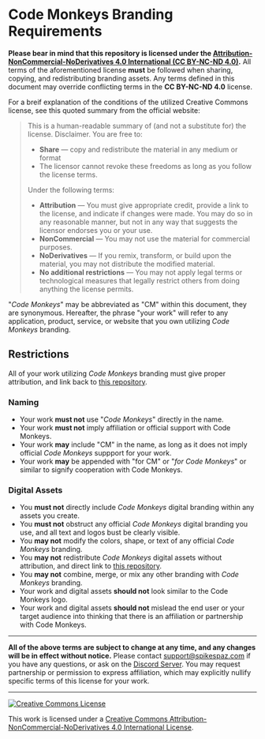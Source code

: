 # Code Monkeys Branding Requirements

**Please bear in mind that this repository is licensed under the [Attribution-NonCommercial-NoDerivatives 4.0 International (CC BY-NC-ND 4.0)](https://creativecommons.org/licenses/by-nc-nd/4.0/).** All terms of the aforementioned license **must** be followed when sharing, copying, and redistributing branding assets. Any terms defined in this document may override conflicting terms in the **CC BY-NC-ND 4.0** license.

For a breif explanation of the conditions of the utilized Creative Commons license, see this quoted summary from the official website:


> This is a human-readable summary of (and not a substitute for) the license. Disclaimer.
> You are free to:
> - **Share** — copy and redistribute the material in any medium or format
> - The licensor cannot revoke these freedoms as long as you follow the license terms.
>
> Under the following terms:
> - **Attribution** — You must give appropriate credit, provide a link to the license, and indicate if changes were made. You may do so in any reasonable manner, but not in any way that suggests the licensor endorses you or your use.
> - **NonCommercial** — You may not use the material for commercial purposes.
> - **NoDerivatives** — If you remix, transform, or build upon the material, you may not distribute the modified material.
> - **No additional restrictions** — You may not apply legal terms or technological measures that legally restrict others from doing anything the license permits.

"*Code Monkeys*" may be abbreviated as "CM" within this document, they are synonymous.
Hereafter, the phrase "your work" will refer to any application, product, service, or website that you own utilizing *Code Monkeys* branding.

## Restrictions

All of your work utilizing *Code Monkeys* branding must give proper attribution, and link back to [this repository](https://github.com/CodeMonkeys-Community/branding).

### Naming

- Your work **must not** use "*Code Monkeys*" directly in the name.
- Your work **must not** imply affiliation or official support with Code Monkeys.
- Your work **may** include "CM" in the name, as long as it does not imply official *Code Monkeys* suppport for your work.
- Your work **may** be appended with "for CM" or "*for Code Monkeys*" or similar to signify cooperation with Code Monkeys.

### Digital Assets

- You **must not** directly include *Code Monkeys* digital branding within any assets you create.
- You **must not** obstruct any official *Code Monkeys* digital branding you use, and all text and logos bust be clearly visible.
- You **may not** modify the colors, shape, or text of any official *Code Monkeys* branding.
- You **may not** redistribute *Code Monkeys* digital assets without attribution, and direct link to [this repository](https://github.com/CodeMonkeys-Community/branding).
- You **may not** combine, merge, or mix any other branding with *Code Monkeys* branding.
- Your work and digital assets **should not** look similar to the Code Monkeys logo.
- Your work and digital assets **should not** mislead the end user or your target audience into thinking that there is an affiliation or partnership with Code Monkeys.

---

**All of the above terms are subject to change at any time, and any changes will be in effect without notice.**
Please contact [support@spikespaz.com](mailto:support@spikespaz.com) if you have any questions, or ask on the [Discord Server](https://discord.me/cm). You may request partnership or permission to express affiliation, which may explicitly nullify specific terms of this license for your work.

---

[![Creative Commons License](https://i.creativecommons.org/l/by-nc-nd/4.0/88x31.png)](https://i.creativecommons.org/l/by-nc-nd/4.0/88x31.png)

This work is licensed under a [Creative Commons Attribution-NonCommercial-NoDerivatives 4.0 International License](http://creativecommons.org/licenses/by-nc-nd/4.0/).
